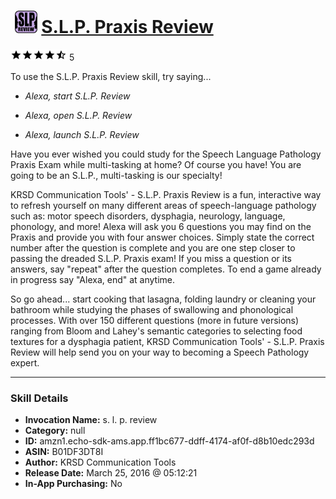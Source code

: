 # &nbsp;<img src="skill_icon" alt="S.L.P. Praxis Review icon" width="36"> [S.L.P. Praxis Review](http://alexa.amazon.com/#skills/amzn1.echo-sdk-ams.app.ff1bc677-ddff-4174-af0f-d8b10edc293d)
![4.5 stars](../../images/ic_star_black_18dp_1x.png)![4.5 stars](../../images/ic_star_black_18dp_1x.png)![4.5 stars](../../images/ic_star_black_18dp_1x.png)![4.5 stars](../../images/ic_star_black_18dp_1x.png)![4.5 stars](../../images/ic_star_half_black_18dp_1x.png) 5

To use the S.L.P. Praxis Review skill, try saying...

* *Alexa, start S.L.P. Review*

* *Alexa, open S.L.P. Review*

* *Alexa, launch S.L.P. Review*

Have you ever wished you could study for the Speech Language Pathology Praxis Exam while multi-tasking at home?  Of course you have!  You are going to be an S.L.P., multi-tasking is our specialty! 

KRSD Communication Tools' - S.L.P. Praxis Review is a fun, interactive way to refresh yourself on many different areas of speech-language pathology such as: motor speech disorders, dysphagia, neurology, language, phonology, and more!  Alexa will ask you 6 questions you may find on the Praxis and provide you with four answer choices. Simply state the correct number after the question is complete and you are one step closer to passing the dreaded S.L.P. Praxis exam!  If you miss a question or its answers, say "repeat" after the question completes. To end a game already in progress say "Alexa, end" at anytime.

So go ahead... start cooking that lasagna, folding laundry or cleaning your bathroom while studying the phases of swallowing and phonological processes.  With over 150 different questions (more in future versions) ranging from Bloom and Lahey's semantic categories to selecting food textures for a dysphagia patient, KRSD Communication Tools' - S.L.P. Praxis Review will help send you on your way to becoming a Speech Pathology expert.

***

### Skill Details

* **Invocation Name:** s. l. p. review
* **Category:** null
* **ID:** amzn1.echo-sdk-ams.app.ff1bc677-ddff-4174-af0f-d8b10edc293d
* **ASIN:** B01DF3DT8I
* **Author:** KRSD Communication Tools
* **Release Date:** March 25, 2016 @ 05:12:21
* **In-App Purchasing:** No
